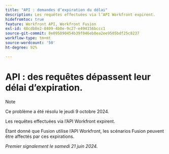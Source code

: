 ```yaml
---
title: "API : demandes d’expiration du délai"
description: Les requêtes effectuées via l’API Workfront expirent.
hidefromtoc: true
feature: Workfront API, Workfront Fusion
exl-id: 48cdb8e2-8409-4b0e-9c27-e494156bccc1
source-git-commit: 8e095890454b39f046eb8ea2ee9505bdf25c8237
workflow-type: tm+mt
source-wordcount: '50'
ht-degree: 92%

---
```


# API : des requêtes dépassent leur délai d’expiration.

>[!NOTE]
>
>Ce problème a été résolu le jeudi 9 octobre 2024.

Les requêtes effectuées via l’API Workfront expirent.

Étant donné que Fusion utilise l’API Workfront, les scénarios Fusion peuvent être affectés par ces expirations.

_Premier signalement le samedi 21 juin 2024._

